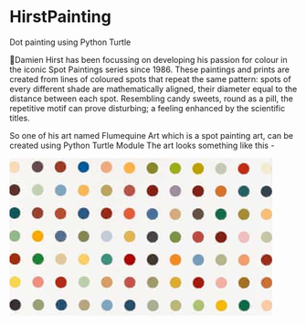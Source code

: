 # HirstPainting
Dot painting using Python Turtle

🎨Damien Hirst has been focussing on developing his passion for colour in the iconic Spot Paintings series since 1986. 
These paintings and prints are created from lines of coloured spots that repeat the same pattern: 
spots of every different shade are mathematically aligned, their diameter equal to the distance between each spot. 
Resembling candy sweets, round as a pill, the repetitive motif can prove disturbing; a feeling enhanced by the scientific titles.

So one of his art named Flumequine Art which is a spot painting art, can be created using Python Turtle Module
The art looks something like this - 

![Flumequine Art](https://github.com/Yash-Wasalwar-07/HirstPainting/blob/master/image.jpg)
